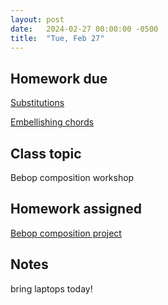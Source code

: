 ```yaml
---
layout: post
date:   2024-02-27 00:00:00 -0500
title:  "Tue, Feb 27"
---
```


## Homework due

[Substitutions](https://viva.pressbooks.pub/openmusictheory/chapter/substitutions/#assignments)

[Embellishing chords](https://viva.pressbooks.pub/openmusictheory/chapter/jazz-embellishing-chords/#assignments)

## Class topic

Bebop composition workshop

## Homework assigned

[Bebop composition project](https://viva.pressbooks.pub/openmusictheory/chapter/jazz-embellishing-chords/#assignments)

## Notes

bring laptops today!